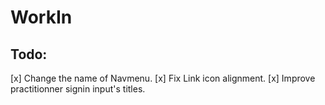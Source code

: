 # WorkIn
## Todo:
[x] Change the name of Navmenu.
[x] Fix Link icon alignment.
[x] Improve practitionner signin input's titles.